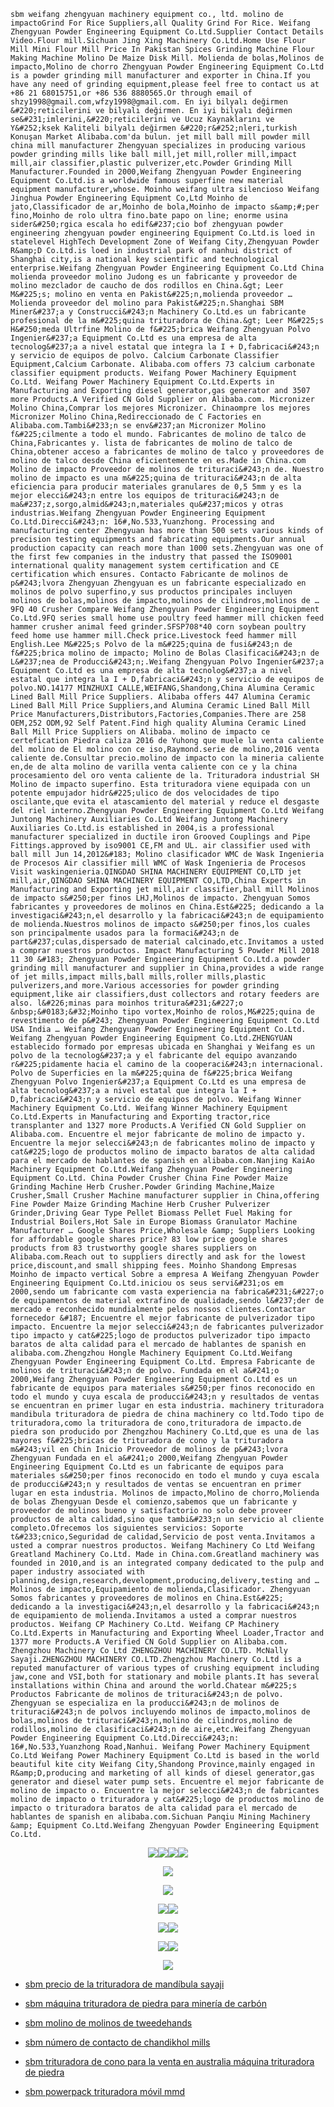 
```
sbm weifang zhengyuan machinery equipment co., ltd. molino de impactoGrind For Rice Suppliers,all Quality Grind For Rice. Weifang Zhengyuan Powder Engineering Equipment Co.Ltd.Supplier Contact Details Video.Flour mill.Sichuan Jing Xing Machinery Co.Ltd.Home Use Flour Mill Mini Flour Mill Price In Pakistan Spices Grinding Machine Flour Making Machine Molino De Maize Disk Mill. Molienda de bolas,Molinos de impacto,Molino de chorro Zhengyuan Powder Engineering Equipment Co.Ltd is a powder grinding mill manufacturer and exporter in China.If you have any need of grinding equipment,please feel free to contact us at +86 21 68015751,or +86 536 8880565.Or through email of shzy1998@gmail.com,wfzy1998@gmail.com. En iyi bilyalı değirmen &#220;reticilerini ve bilyalı değirmen. En iyi bilyalı değirmen se&#231;imlerini,&#220;reticilerini ve Ucuz Kaynaklarını ve Y&#252;ksek Kaliteli bilyalı değirmen &#220;r&#252;nleri,turkish Konuşan Market Alibaba.com'da bulun. jet mill ball mill powder mill china mill manufacturer Zhengyuan specializes in producing various powder grinding mills like ball mill,jet mill,roller mill,impact mill,air classifier,plastic pulverizer,etc.Powder Grinding Mill Manufacturer.Founded in 2000,Weifang Zhengyuan Powder Engineering Equipment Co.Ltd.is a worldwide famous superfine new material equipment manufacturer,whose. Moinho weifang ultra silencioso Weifang Jinghua Powder Engineering Equipment Co,Ltd Moinho de jato,Classificador de ar,Moinho de bola,Moinho de impacto s&amp;#;per fino,Moinho de rolo ultra fino.bate papo on line; enorme usina sider&#250;rgica escala ho edif&#237;cio bof zhengyuan powder engineering zhengyuan powder engineering Equipment Co.Ltd.is loed in statelevel HighTech Development Zone of Weifang City,Zhengyuan Powder R&amp;D Co.Ltd.is loed in industrial park of nanhui district of Shanghai city,is a national key scientific and technological enterprise.Weifang Zhengyuan Powder Engineering Equipment Co.Ltd China molienda proveedor molino Judong es un fabricante y proveedor de molino mezclador de caucho de dos rodillos en China.&gt; Leer M&#225;s; molino en venta en Pakist&#225;n,molienda proveedor … Molienda proveedor del molino para Pakist&#225;n.Shanghai SBM Miner&#237;a y Construcci&#243;n Machinery Co.Ltd.es un fabricante profesional de la m&#225;quina trituradora de China.&gt; Leer M&#225;s H&#250;meda Ultrfine Molino de f&#225;brica Weifang Zhengyuan Polvo Ingenier&#237;a Equipment Co.Ltd es una empresa de alta tecnolog&#237;a a nivel estatal que integra la I + D,fabricaci&#243;n y servicio de equipos de polvo. Calcium Carbonate Classifier Equipment,Calcium Carbonate. Alibaba.com offers 73 calcium carbonate classifier equipment products. Weifang Power Machinery Equipment Co.Ltd. Weifang Power Machinery Equipment Co.Ltd.Experts in Manufacturing and Exporting diesel generator,gas generator and 3507 more Products.A Verified CN Gold Supplier on Alibaba.com. Micronizer Molino China,Comprar los mejores Micronizer. Chinaompre los mejores Micronizer Molino China,Redireccionado de C Factories en Alibaba.com.Tambi&#233;n se env&#237;an Micronizer Molino f&#225;cilmente a todo el mundo. Fabricantes de molino de talco de China,Fabricantes y. lista de fabricantes de molino de talco de China,obtener acceso a fabricantes de molino de talco y proveedores de molino de talco desde China eficientemente en es.Made in China.com Molino de impacto Proveedor de molinos de trituraci&#243;n de. Nuestro molino de impacto es una m&#225;quina de trituraci&#243;n de alta eficiencia para producir materiales granulares de 0,5 5mm y es la mejor elecci&#243;n entre los equipos de trituraci&#243;n de ma&#237;z,sorgo,almid&#243;n,materiales qu&#237;micos y otras industrias.Weifang Zhengyuan Powder Engineering Equipment Co.Ltd.Direcci&#243;n: 16#,No.533,Yuanzhong. Processing and manufacturing center Zhengyuan has more than 500 sets various kinds of precision testing equipments and fabricating equipments.Our annual production capacity can reach more than 1000 sets.Zhengyuan was one of the first few companies in the industry that passed the ISO9001 international quality management system certification and CE certification which ensures. Contacto Fabricante de molinos de p&#243;lvora Zhengyuan Zhengyuan es un fabricante especializado en molinos de polvo superfino,y sus productos principales incluyen molinos de bolas,molinos de impacto,molinos de cilindros,molinos de … 9FQ 40 Crusher Compare Weifang Zhengyuan Powder Engineering Equipment Co.Ltd.9FQ series small home use poultry feed hammer mill chicken feed hammer crusher animal feed grinder.SFSP708*40 corn soybean poultry feed home use hammer mill.Check price.Livestock feed hammer mill English.Lee M&#225;s Polvo de la m&#225;quina de fusi&#243;n de f&#225;brica molino de impacto; Molino de Bolas Clasificaci&#243;n de L&#237;nea de Producci&#243;n;.Weifang Zhengyuan Polvo Ingenier&#237;a Equipment Co.Ltd es una empresa de alta tecnolog&#237;a a nivel estatal que integra la I + D,fabricaci&#243;n y servicio de equipos de polvo.NO.14177 MINZHUXI CALLE,WEIFANG,Shandong,China Alumina Ceramic Lined Ball Mill Price Suppliers. Alibaba offers 447 Alumina Ceramic Lined Ball Mill Price Suppliers,and Alumina Ceramic Lined Ball Mill Price Manufacturers,Distributors,Factories,Companies.There are 258 OEM,252 ODM,92 Self Patent.Find high quality Alumina Ceramic Lined Ball Mill Price Suppliers on Alibaba. molino de impacto ce certefication Piedra caliza 2016 de Yuhong que muele la venta caliente del molino de El molino con ce iso,Raymond.serie de molino,2016 venta caliente de.Consultar precio.molino de impacto con la mineria caliente en,de de alta molino de varilla venta caliente con ce y la china procesamiento del oro venta caliente de la. Trituradora industrial SH Molino de impacto superfino. Esta trituradora viene equipada con un potente empujador hidr&#225;ulico de dos velocidades de tipo oscilante,que evita el atascamiento del material y reduce el desgaste del riel interno.Zhengyuan Powder Engineering Equipment Co.Ltd Weifang Juntong Machinery Auxiliaries Co.Ltd Weifang Juntong Machinery Auxiliaries Co.Ltd.is established in 2004,is a professional manufacturer specialized in ductile iron Grooved Couplings and Pipe Fittings.approved by iso9001 CE,FM and UL. air classifier used with ball mill Jun 14,2012&#183; Molino clasificador WMC de Wask Ingenieria de Procesos Air classifier mill WMC of Wask Ingenieria de Procesos Visit waskingenieria.QINGDAO SHINA MACHINERY EQUIPMENT CO,LTD jet mill,air,QINGDAO SHINA MACHINERY EQUIPMENT CO,LTD,China Experts in Manufacturing and Exporting jet mill,air classifier,ball mill Molinos de impacto s&#250;per finos LHJ,Molinos de impacto. Zhengyuan Somos fabricantes y proveedores de molinos en China.Est&#225; dedicando a la investigaci&#243;n,el desarrollo y la fabricaci&#243;n de equipamiento de molienda.Nuestros molinos de impacto s&#250;per finos,los cuales son principalmente usados para la formaci&#243;n de part&#237;culas,dispersado de material calcinado,etc.Invitamos a usted a comprar nuestros productos. Impact Manufacturing 5 Powder Mill 2018 11 30 &#183; Zhengyuan Powder Engineering Equipment Co.Ltd.a powder grinding mill manufacturer and supplier in China,provides a wide range of jet mills,impact mills,ball mills,roller mills,plastic pulverizers,and more.Various accessories for powder grinding equipment,like air classifiers,dust collectors and rotary feeders are also. l&#226;minas para moinhos tritura&#231;&#227;o &nbsp;&#0183;&#32;Moinho tipo vortex,Moinho de rolos,M&#225;quina de revestimento de p&#243; Zhengyuan Powder Engineering Equipment Co.Ltd USA India … Weifang Zhengyuan Powder Engineering Equipment Co.Ltd. Weifang Zhengyuan Powder Engineering Equipment Co.Ltd.ZHENGYUAN establecido formado por empresas ubicada en Shanghai y Weifang es un polvo de la tecnolog&#237;a y el fabricante del equipo avanzando r&#225;pidamente hacia el camino de la cooperaci&#243;n internacional. Polvo de Superficies en la m&#225;quina de f&#225;brica Weifang Zhengyuan Polvo Ingenier&#237;a Equipment Co.Ltd es una empresa de alta tecnolog&#237;a a nivel estatal que integra la I + D,fabricaci&#243;n y servicio de equipos de polvo. Weifang Winner Machinery Equipment Co.Ltd. Weifang Winner Machinery Equipment Co.Ltd.Experts in Manufacturing and Exporting tractor,rice transplanter and 1327 more Products.A Verified CN Gold Supplier on Alibaba.com. Encuentre el mejor fabricante de molino de impacto y. Encuentre la mejor selecci&#243;n de fabricantes molino de impacto y cat&#225;logo de productos molino de impacto baratos de alta calidad para el mercado de hablantes de spanish en alibaba.com.Nanjing KaiAo Machinery Equipment Co.Ltd.Weifang Zhengyuan Powder Engineering Equipment Co.Ltd. China Powder Crusher China Fine Powder Maize Grinding Machine Herb Crusher.Powder Grinding Machine,Maize Crusher,Small Crusher Machine manufacturer supplier in China,offering Fine Powder Maize Grinding Machine Herb Crusher Pulverizer Grinder,Driving Gear Type Pellet Biomass Pellet Fuel Making for Industrial Boilers,Hot Sale in Europe Biomass Granulator Machine Manufacturer … Google Shares Price,Wholesale &amp; Suppliers Looking for affordable google shares price? 83 low price google shares products from 83 trustworthy google shares suppliers on Alibaba.com.Reach out to suppliers directly and ask for the lowest price,discount,and small shipping fees. Moinho Shandong Empresas Moinho de impacto vertical Sobre a empresa A Weifang Zhengyuan Powder Engineering Equipment Co.Ltd.iniciou os seus servi&#231;os em 2000,sendo um fabricante com vasta experiencia na fabrica&#231;&#227;o de equipamentos de material extrafino de qualidade,sendo l&#237;der de mercado e reconhecido mundialmente pelos nossos clientes.Contactar fornecedor &#187; Encuentre el mejor fabricante de pulverizador tipo impacto. Encuentre la mejor selecci&#243;n de fabricantes pulverizador tipo impacto y cat&#225;logo de productos pulverizador tipo impacto baratos de alta calidad para el mercado de hablantes de spanish en alibaba.com.Zhengzhou Hongle Machinery Equipment Co.Ltd.Weifang Zhengyuan Powder Engineering Equipment Co.Ltd. Empresa Fabricante de molinos de trituraci&#243;n de polvo. Fundada en el a&#241;o 2000,Weifang Zhengyuan Powder Engineering Equipment Co.Ltd es un fabricante de equipos para materiales s&#250;per finos reconocido en todo el mundo y cuya escala de producci&#243;n y resultados de ventas se encuentran en primer lugar en esta industria. machinery trituradora mandibula trituradora de piedra de china machinery co ltd.Todo tipo de trituradora,como la trituradora de cono,trituradora de impacto.de piedra son producido por Zhengzhou Machinery Co.Ltd,que es una de las mayores f&#225;bricas de trituradora de cono y la trituradora m&#243;vil en Chin Inicio Proveedor de molinos de p&#243;lvora Zhengyuan Fundada en el a&#241;o 2000,Weifang Zhengyuan Powder Engineering Equipment Co.Ltd es un fabricante de equipos para materiales s&#250;per finos reconocido en todo el mundo y cuya escala de producci&#243;n y resultados de ventas se encuentran en primer lugar en esta industria. Molinos de impacto,Molino de chorro,Molienda de bolas Zhengyuan Desde el comienzo,sabemos que un fabricante y proveedor de molinos bueno y satisfactorio no solo debe proveer productos de alta calidad,sino que tambi&#233;n un servicio al cliente completo.Ofrecemos los siguientes servicios: Soporte t&#233;cnico,Seguridad de calidad,Servicio de post venta.Invitamos a usted a comprar nuestros productos. Weifang Machinery Co Ltd Weifang Greatland Machinery Co.Ltd. Made in China.com.Greatland machinery was founded in 2010,and is an integrated company dedicated to the pulp and paper industry associated with planning,design,research,development,producing,delivery,testing and … Molinos de impacto,Equipamiento de molienda,Clasificador. Zhengyuan Somos fabricantes y proveedores de molinos en China.Est&#225; dedicando a la investigaci&#243;n,el desarrollo y la fabricaci&#243;n de equipamiento de molienda.Invitamos a usted a comprar nuestros productos. Weifang CP Machinery Co.Ltd. Weifang CP Machinery Co.Ltd.Experts in Manufacturing and Exporting Wheel Loader,Tractor and 1377 more Products.A Verified CN Gold Supplier on Alibaba.com. Zhengzhou Machinery Co Ltd ZHENGZHOU MACHINERY CO.LTD. McNally Sayaji.ZHENGZHOU MACHINERY CO.LTD.Zhengzhou Machinery Co.Ltd is a reputed manufacturer of various types of crushing equipment including jaw,cone and VSI,both for stationary and mobile plants.It has several installations within China and around the world.Chatear m&#225;s Productos Fabricante de molinos de trituraci&#243;n de polvo. Zhengyuan se especializa en la producci&#243;n de molinos de trituraci&#243;n de polvos incluyendo molinos de impacto,molinos de bolas,molinos de trituraci&#243;n,molino de cilindros,molino de rodillos,molino de clasificaci&#243;n de aire,etc.Weifang Zhengyuan Powder Engineering Equipment Co.Ltd.Direcci&#243;n: 16#,No.533,Yuanzhong Road,Nanhui. Weifang Power Machinery Equipment Co.Ltd Weifang Power Machinery Equipment Co.Ltd is based in the world beautiful kite city Weifang City,Shandong Province,mainly engaged in R&amp;D,producing and marketing of all kinds of diesel generator,gas generator and diesel water pump sets. Encuentre el mejor fabricante de molino de impacto o. Encuentre la mejor selecci&#243;n de fabricantes molino de impacto o trituradora y cat&#225;logo de productos molino de impacto o trituradora baratos de alta calidad para el mercado de hablantes de spanish en alibaba.com.Sichuan Panqiu Mining Machinery &amp; Equipment Co.Ltd.Weifang Zhengyuan Powder Engineering Equipment Co.Ltd. 
```

<div align="center">

<a href="https://es-mill.shibang-china.com/github&k=sbm+weifang+zhengyuan+machinery+equipment+co.%2C+ltd.+molino+de+impacto"><img src="https://static.shibang-china.com/es/mill/index.jpg"></a><a href="https://es-mill.shibang-china.com/materials.htmlgithub&k=sbm+weifang+zhengyuan+machinery+equipment+co.%2C+ltd.+molino+de+impacto"><img src="https://static.shibang-china.com/es/mill/materials.jpg"></a><a href="https://es-mill.shibang-china.com/about.htmlgithub&k=sbm+weifang+zhengyuan+machinery+equipment+co.%2C+ltd.+molino+de+impacto"><img src="https://static.shibang-china.com/es/mill/about.jpg"></a><a href="https://es-mill.shibang-china.com/contact.htmlgithub&k=sbm+weifang+zhengyuan+machinery+equipment+co.%2C+ltd.+molino+de+impacto"><img src="https://static.shibang-china.com/es/mill/contact.jpg"></a>

<a href="https://es-mill.shibang-china.com/github&k=sbm+weifang+zhengyuan+machinery+equipment+co.%2C+ltd.+molino+de+impacto"><img src="https://static.shibang-china.com/es/mill/banner.jpg"></a>

<a href="https://swt.shibang-china.com/github&k=sbm+weifang+zhengyuan+machinery+equipment+co.%2C+ltd.+molino+de+impacto"><img src="https://static.shibang-china.com/es/mill/chat.jpg"></a>

<a href="https://es-mill.shibang-china.com/products/vertical-roller-mill.htmlgithub&k=sbm+weifang+zhengyuan+machinery+equipment+co.%2C+ltd.+molino+de+impacto"><img src="https://static.shibang-china.com/es/mill/vertical.jpg"></a><a href="https://es-mill.shibang-china.com/products/raymond-mill.htmlgithub&k=sbm+weifang+zhengyuan+machinery+equipment+co.%2C+ltd.+molino+de+impacto"><img src="https://static.shibang-china.com/es/mill/raymond.jpg"></a>

<a href="https://es-mill.shibang-china.com/products/ultrafine-grinding-mill.htmlgithub&k=sbm+weifang+zhengyuan+machinery+equipment+co.%2C+ltd.+molino+de+impacto"><img src="https://static.shibang-china.com/es/mill/ultrafine.jpg"></a><a href="https://es-mill.shibang-china.com/products/trapezium-grinding-mill.htmlgithub&k=sbm+weifang+zhengyuan+machinery+equipment+co.%2C+ltd.+molino+de+impacto"><img src="https://static.shibang-china.com/es/mill/trapezium.jpg"></a>

<a href="https://es-mill.shibang-china.com/products/ball-mill.htmlgithub&k=sbm+weifang+zhengyuan+machinery+equipment+co.%2C+ltd.+molino+de+impacto"><img src="https://static.shibang-china.com/es/mill/ball.jpg"></a><a href="https://es-mill.shibang-china.com/products/hammer-mill.htmlgithub&k=sbm+weifang+zhengyuan+machinery+equipment+co.%2C+ltd.+molino+de+impacto"><img src="https://static.shibang-china.com/es/mill/hammer.jpg"></a>

<a href="https://swt.shibang-china.com/github&k=sbm+weifang+zhengyuan+machinery+equipment+co.%2C+ltd.+molino+de+impacto"><img src="https://static.shibang-china.com/es/mill/case.jpg"></a>

</div>


* [sbm precio de la trituradora de mandíbula sayaji](sbm%20precio%20de%20la%20trituradora%20de%20mand%C3%ADbula%20sayaji.md)

* [sbm máquina trituradora de piedra para minería de carbón](sbm%20m%C3%A1quina%20trituradora%20de%20piedra%20para%20miner%C3%ADa%20de%20carb%C3%B3n.md)

* [sbm molino de molinos de tweedehands](sbm%20molino%20de%20molinos%20de%20tweedehands.md)

* [sbm número de contacto de chandikhol mills](sbm%20n%C3%BAmero%20de%20contacto%20de%20chandikhol%20mills.md)

* [sbm trituradora de cono para la venta en australia máquina trituradora de piedra](sbm%20trituradora%20de%20cono%20para%20la%20venta%20en%20australia%20m%C3%A1quina%20trituradora%20de%20piedra.md)

* [sbm powerpack trituradora móvil mmd](sbm%20powerpack%20trituradora%20m%C3%B3vil%20mmd.md)